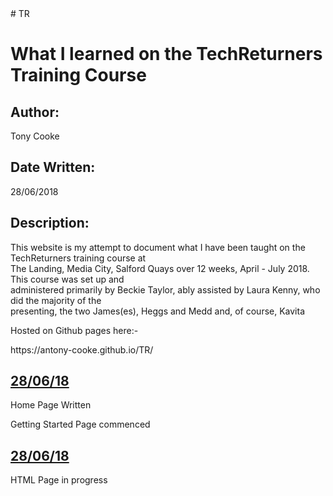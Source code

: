 <!DOCTYPE html>
<html>

<head>
    <title>TechReturners</title>
    <!-- Required meta tags -->
    <meta charset="utf-8">
    <meta name="viewport" content="width=device-width, initial-scale=1">

    
</head>
# TR
    <h1>What I learned on the TechReturners Training Course</h1>
    <h2>Author:</h2>
    <p>Tony Cooke</p>
    <h2>Date Written:</h2>
    <p>28/06/2018</p>
    <h2>Description:</h2>
    <p>This website is my attempt to document what I have been taught on the TechReturners training course at      <br>The Landing, Media City, Salford Quays over 12 weeks, April - July 2018. This course was set up and     <br>administered primarily by Beckie Taylor, ably assisted by Laura Kenny, who did the majority of the      <br>presenting, the two James(es), Heggs and Medd and, of course, Kavita</p>
    <p></p>
    <p>Hosted on Github pages here:-</p>
    <p></p>    
    <p>https://antony-cooke.github.io/TR/<p>
    <p></p>
    <h2><b><u>28/06/18</u></b></h2>
    <p>Home Page Written</p>
    <p>Getting Started Page commenced</p>
    <p></p>
    <h2><b><u>28/06/18</u></b></h2>
    <p>HTML Page in progress</p>
    <p></p>
</HTML>